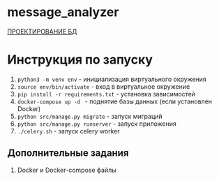 # message_analyzer

 [ПРОЕКТИРОВАНИЕ БД](https://drive.google.com/file/d/1MBpDzxMBGHr5QQwQ3mZeQAZXjIrCvgBm/view?usp=sharing)
 
# Инструкция по запуску
1. `python3 -m venv env` - инициализация виртуального окружения
2. `source env/bin/activate` - вход в виртуальное окружение
3. `pip install -r requirements.txt` - установка зависимостей
4. `docker-compose up -d ` - поднятие базы данных (если установлен Docker)
5. `python src/manage.py migrate` - запуск миграций
6. `python src/manage.py runserver` - запуск приложения
7. `./celery.sh` - запуск celery worker

## Дополнительные задания
1. Docker и Docker-compose файлы


